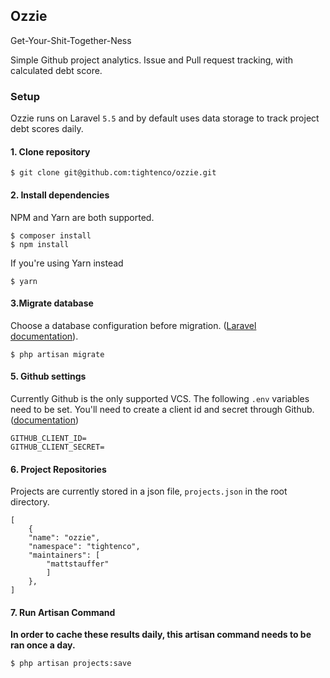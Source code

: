 ## Ozzie
Get-Your-Shit-Together-Ness

Simple Github project analytics. Issue and Pull request tracking, with calculated debt score.

### Setup

Ozzie runs on Laravel `5.5` and by default uses data storage to track project debt scores daily.

#### 1. Clone repository

	$ git clone git@github.com:tightenco/ozzie.git

#### 2. Install dependencies
NPM and Yarn are both supported.

	$ composer install
	$ npm install

If you're using Yarn instead

	$ yarn

#### 3.Migrate database

Choose a database configuration before migration. ([Laravel documentation](https://laravel.com/docs/5.5/database)).

	$ php artisan migrate

#### 5. Github settings
Currently Github is the only supported VCS. The following `.env` variables need to be set. You'll need to create a client id and secret through Github. ([documentation](https://github.com/settings/applications/new))

	GITHUB_CLIENT_ID=
	GITHUB_CLIENT_SECRET=

#### 6. Project Repositories
Projects are currently stored in a json file, `projects.json` in the root directory.

	[
		{
        "name": "ozzie",
        "namespace": "tightenco",
        "maintainers": [
            "mattstauffer"
        	]
    	},
	]

#### 7. Run Artisan Command
**In order to cache these results daily, this artisan command needs to be ran once a day.**

	$ php artisan projects:save
